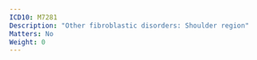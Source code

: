 ```yaml
---
ICD10: M7281
Description: "Other fibroblastic disorders: Shoulder region"
Matters: No
Weight: 0
---
```



